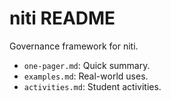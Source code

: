# niti README
Governance framework for niti.
- `one-pager.md`: Quick summary.
- `examples.md`: Real-world uses.
- `activities.md`: Student activities.
